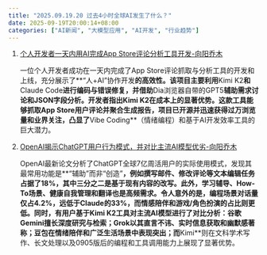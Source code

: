 ```yaml
---
title: "2025.09.19.20 过去4小时全球AI发生了什么？"
date: 2025-09-19T20:00:14+08:00
categories: ["AI新闻", "大模型应用", "AI开发", "行业趋势"]
---
```


1.  [个人开发者一天内用AI完成App Store评论分析工具开发-向阳乔木](https://x.com/vista8/status/1968953698903801870)

    一位个人开发者成功在一天内完成了App Store评论抓取与分析工具的开发和上线，充分展示了**“人+AI”协作开发**的高效性。该项目主要利用**Kimi K2**和**Claude Code**进行编码与错误修复，并借助**Dia浏览器自带的GPT5**辅助需求讨论和JSON字段分析。开发者指出Kimi K2在成本上的显著优势。这款工具能够抓取App Store用户评论并聚合生成报告，项目已开源并迅速获得过万浏览量和业界关注，凸显了**Vibe Coding**（情绪编程）和基于AI开发效率工具的巨大潜力。

2.  [OpenAI揭示ChatGPT用户行为模式，并对比主流AI模型优劣-向阳乔木](https://x.com/vista8/status/1968950816657789050)

    OpenAI最新论文分析了ChatGPT全球7亿周活用户的实际使用模式，发现其最常用功能是**“辅助”而非“创造”**，例如撰写邮件、修改评论等文本编辑任务占据了18%，其中三分之二是基于现有内容的改写。此外，**学习辅导、How-To场景、健康自我管理和翻译**也是高频需求。令人意外的是，编程场景对话量仅占4.2%，远低于Claude的33%，而情感陪伴和游戏/角色扮演的占比则更低。同时，有用户基于Kimi K2工具对主流AI模型进行了对比分析：**谷歌Gemini**擅长深度研究与检索；**Grok**以其直言不讳、实时信息获取和幽默感著称；**豆包**在情绪陪伴和广泛生活场景中表现突出；而**Kimi**则在文科学术写作、长文处理以及0905版后的编程和工具调用能力上展现了显著优势。